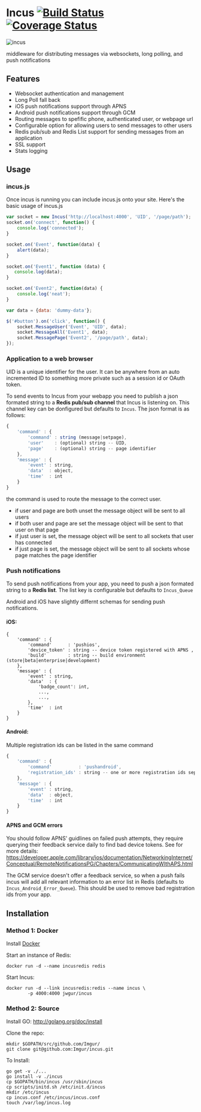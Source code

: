 Incus [![Build Status](https://travis-ci.org/Imgur/incus.svg?branch=master)](https://travis-ci.org/Imgur/incus) [![Coverage Status](https://coveralls.io/repos/Imgur/incus/badge.svg)](https://coveralls.io/r/Imgur/incus)
=========

![incus](http://i.imgur.com/7ZgRrA5.png)

middleware for distributing messages via websockets, long polling, and push notifications

## Features
* Websocket authentication and management
* Long Poll fall back
* iOS push notifications support through APNS
* Android push notifications support through GCM
* Routing messages to spefific phone, authenticated user, or webpage url
* Configurable option for allowing users to send messages to other users
* Redis pub/sub and Redis List support for sending messages from an application
* SSL support
* Stats logging

## Usage

### incus.js
Once incus is running you can include incus.js onto your site.
Here's the basic usage of incus.js

```Javascript
var socket = new Incus('http://localhost:4000', 'UID', '/page/path');
socket.on('connect', function() {
    console.log('connected');
}

socket.on('Event', function(data) {
    alert(data);
}

socket.on('Event1', function (data) {
   console.log(data);
}

socket.on('Event2', function(data) {
    console.log('neat');
} 

var data = {data: 'dummy-data'};

$('#button').on('click', function() {
    socket.MessageUser('Event', 'UID', data); 
    socket.MessageAll('Event1', data);
    socket.MessagePage('Event2', '/page/path', data);
});
```

### Application to a web browser

UID is a unique identifier for the user. It can be anywhere from an auto incremented ID to something more private such as a session id or OAuth token.

To send events to Incus from your webapp you need to publish a json formated string to a **Redis pub/sub channel** that Incus is listening on. This channel key can be donfigured but defaults to `Incus`. The json format is as follows:

```Javascript
{
    'command' : {
        'command' : string (message|setpage),
        'user'    : (optional) string -- UID,
        'page'    : (optional) string -- page identifier
    },
    'message' : {
        'event' : string,
        'data'  : object,
        'time'  : int
    }
}
```

the command is used to route the message to the correct user.
* if user and page are both unset the message object will be sent to all users
* if both user and page are set the message object will be sent to that user on that page
* if just user is set, the message object will be sent to all sockets that user has connected
* if just page is set, the message object will be sent to all sockets whose page matches the page identifier


### Push notifications 
To send push notifications from your app, you need to push a json formated string to a **Redis list**. The list key is configurable but defaults to `Incus_Queue`

Android and iOS have slightly differnt schemas for sending push notifications.

#### iOS:
```
{
    'command' : {
        'command'      : 'pushios',
        'device_token' : string -- device token registered with APNS ,
        'build'        : string -- build environment (store|beta|enterprise|development)
    },
    'message' : {
        'event' : string,
        'data'  : {
            'badge_count': int,
            ...,
            ...,
        },
        'time'  : int
    }
}
```

#### Android:

Multiple registration ids can be listed in the same command

```Javascript
{
    'command' : {
        'command'          : 'pushandroid',
        'registration_ids' : string -- one or more registration ids separated by commas
    },
    'message' : {
        'event' : string,
        'data'  : object,
        'time'  : int
    }
}
```

#### APNS and GCM errors

You should follow APNS' guidlines on failed push attempts, they require querying their feedback service daily to find bad device tokens. See for more details: https://developer.apple.com/library/ios/documentation/NetworkingInternet/Conceptual/RemoteNotificationsPG/Chapters/CommunicatingWIthAPS.html

The GCM service doesn't offer a feedback service, so when a push fails incus will add all relevant information to an error list in Redis (defaults to `Incus_Android_Error_Queue`). This should be used to remove bad registration ids from your app. 

## Installation
### Method 1: Docker
Install [Docker](https://docs.docker.com/installation/#installation)

Start an instance of Redis:

```Shell
docker run -d --name incusredis redis
```

Start Incus:

```Shell
docker run -d --link incusredis:redis --name incus \
        -p 4000:4000 jwgur/incus 
```

### Method 2: Source
Install GO: http://golang.org/doc/install

Clone the repo:
```Shell
mkdir $GOPATH/src/github.com/Imgur/
git clone git@github.com:Imgur/incus.git
```

To Install:
```Shell
go get -v ./...
go install -v ./incus
cp $GOPATH/bin/incus /usr/sbin/incus
cp scripts/initd.sh /etc/init.d/incus
mkdir /etc/incus
cp incus.conf /etc/incus/incus.conf
touch /var/log/incus.log
```

